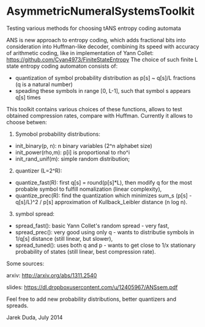 AsymmetricNumeralSystemsToolkit
===============================

Testing various methods for choosing tANS entropy coding automata

ANS is new approach to entropy coding, which adds fractional bits into consideration into Huffman-like decoder, combining its speed with accuracy of arithmetic coding, like in implementation of Yann Collet: https://github.com/Cyan4973/FiniteStateEntropy
The choice of such finite L state entropy coding automaton consists of:
- quantization of symbol probability distribution as p[s] ~ q[s]/L fractions (q is a natural number)
- speading these symbols in range [0, L-1], such that symbol s appears q[s] times

This toolkit contains various choices of these functions, allows to test obtained compression rates, compare with Huffman. Currently it allows to choose betwen:

1) Symobol probability distributions: 
- init_binary(p, n): n binary variables (2^n alphabet size)
- init_power(rho,m): p[i] is proportional to rho^i
- init_rand_unif(m): simple random distribution;

2) quantizer (L=2^R):
- quantize_fast(R): first q[s] = round(p[s]*L), then modify q for the most probable symbol to fulfill nomalization (linear complexity),
- quantize_prec(R): find the quantization which minimizes sum_s (p[s] - q[s]/L)^2 / p[s] approximation of Kullback_Leibler distance (n log n).

3) symbol spread:
- spread_fast(): basic Yann Collet's random spread - very fast,
- spread_prec():  very good using only q - wants to distributie symbols in 1/q[s] distance (still linear, but slower),
- spread_tuned(): uses both q and p - wants to get close to 1/x stationary probability of states (still linear, best compression rate).

Some sources:

arxiv: http://arxiv.org/abs/1311.2540

slides: https://dl.dropboxusercontent.com/u/12405967/ANSsem.pdf

Feel free to add new probability distributions, better quantizers and spreads.

Jarek Duda, July 2014

